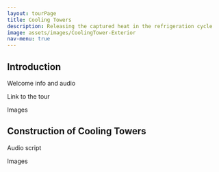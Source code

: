 ```yaml
---
layout: tourPage
title: Cooling Towers
description: Releasing the captured heat in the refrigeration cycle
image: assets/images/CoolingTower-Exterior
nav-menu: true
---
```

## Introduction

Welcome info and audio

Link to the tour

Images

## Construction of Cooling Towers

Audio script

Images
